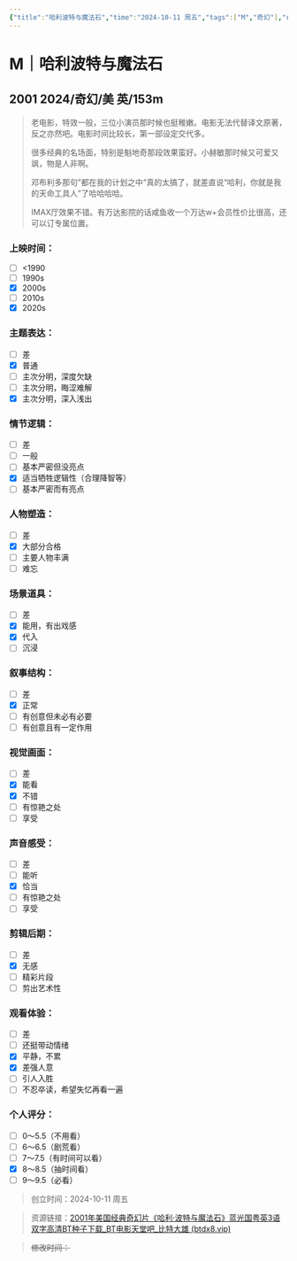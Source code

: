 ```yaml
---
{"title":"哈利波特与魔法石","time":"2024-10-11 周五","tags":["M","奇幻"],"rating":"8.5","dg-publish":true,"permalink":"/300 评价/M电影/新近看过/哈利波特与魔法石/","dgPassFrontmatter":true,"created":"2024-10-11T19:20:14.055+08:00","updated":"2024-10-11T19:56:40.612+08:00"}
---
```


# M｜哈利波特与魔法石
## 2001 2024/奇幻/美 英/153m
>老电影，特效一般，三位小演员那时候也挺稚嫩。电影无法代替译文原著，反之亦然吧。电影时间比较长，第一部设定交代多。
>
>很多经典的名场面，特别是魁地奇那段效果蛮好。小赫敏那时候又可爱又飒，物是人非啊。
>
>邓布利多那句”都在我的计划之中“真的太搞了，就差直说“哈利，你就是我的天命工具人”了哈哈哈哈。
>
>IMAX厅效果不错。有万达影院的话咸鱼收一个万达w+会员性价比很高，还可以订专属位置。
### 上映时间：
- [ ] <1990
- [ ] 1990s
- [x] 2000s
- [ ] 2010s
- [x] 2020s
### 主题表达：
- [ ] 差
- [x] 普通
- [ ] 主次分明，深度欠缺
- [ ] 主次分明，晦涩难解
- [x] 主次分明，深入浅出
### 情节逻辑：
- [ ] 差
- [ ] 一般
- [ ] 基本严密但没亮点
- [x] 适当牺牲逻辑性（合理降智等）
- [ ] 基本严密而有亮点
### 人物塑造：
- [ ] 差
- [x] 大部分合格
- [ ] 主要人物丰满
- [ ] 难忘
### 场景道具：
- [ ] 差
- [x] 能用，有出戏感
- [x] 代入
- [ ] 沉浸
### 叙事结构：
- [ ] 差
- [x] 正常
- [ ] 有创意但未必有必要
- [ ] 有创意且有一定作用
### 视觉画面：
- [ ] 差
- [x] 能看
- [x] 不错
- [ ] 有惊艳之处
- [ ] 享受
### 声音感受：
- [ ] 差
- [ ] 能听
- [x] 恰当
- [ ] 有惊艳之处
- [ ] 享受
### 剪辑后期：
- [ ] 差
- [x] 无感
- [ ] 精彩片段
- [ ] 剪出艺术性
### 观看体验：
- [ ] 差
- [ ] 还挺带动情绪
- [x] 平静，不累
- [x] 差强人意
- [ ] 引人入胜
- [ ] 不忍卒读，希望失忆再看一遍
### 个人评分：
- [ ] 0～5.5（不用看）
- [ ] 6～6.5（剧荒看）
- [ ] 7～7.5（有时间可以看）
- [x] 8～8.5（抽时间看）
- [ ] 9～9.5（必看）

>创立时间：2024-10-11 周五

>资源链接：[2001年美国经典奇幻片《哈利·波特与魔法石》蓝光国粤英3语双字高清BT种子下载_BT电影天堂吧_比特大雄 (btdx8.vip)](https://www.btdx8.vip/torrent/hl%c2%b7btymfs_2001.html)

>~~修改时间：~~



